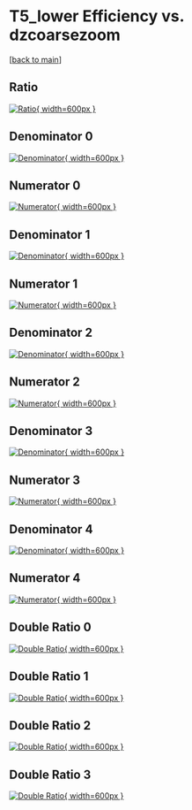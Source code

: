 # T5_lower Efficiency vs. dzcoarsezoom

[[back to main](./)]



## Ratio

[![Ratio](../mtv/var/T5_lower_vtr_0_0_eff_dzcoarsezoom.png){ width=600px }](../mtv/var/T5_lower_vtr_0_0_eff_dzcoarsezoom.pdf)

## Denominator 0

[![Denominator](../mtv/den/T5_lower_vtr_0_0_eff_dzcoarsezoom_den0.png){ width=600px }](../mtv/den/T5_lower_vtr_0_0_eff_dzcoarsezoom_den0.pdf)

## Numerator 0

[![Numerator](../mtv/num/T5_lower_vtr_0_0_eff_dzcoarsezoom_num0.png){ width=600px }](../mtv/num/T5_lower_vtr_0_0_eff_dzcoarsezoom_num0.pdf)

## Denominator 1

[![Denominator](../mtv/den/T5_lower_vtr_0_0_eff_dzcoarsezoom_den1.png){ width=600px }](../mtv/den/T5_lower_vtr_0_0_eff_dzcoarsezoom_den1.pdf)

## Numerator 1

[![Numerator](../mtv/num/T5_lower_vtr_0_0_eff_dzcoarsezoom_num1.png){ width=600px }](../mtv/num/T5_lower_vtr_0_0_eff_dzcoarsezoom_num1.pdf)

## Denominator 2

[![Denominator](../mtv/den/T5_lower_vtr_0_0_eff_dzcoarsezoom_den2.png){ width=600px }](../mtv/den/T5_lower_vtr_0_0_eff_dzcoarsezoom_den2.pdf)

## Numerator 2

[![Numerator](../mtv/num/T5_lower_vtr_0_0_eff_dzcoarsezoom_num2.png){ width=600px }](../mtv/num/T5_lower_vtr_0_0_eff_dzcoarsezoom_num2.pdf)

## Denominator 3

[![Denominator](../mtv/den/T5_lower_vtr_0_0_eff_dzcoarsezoom_den3.png){ width=600px }](../mtv/den/T5_lower_vtr_0_0_eff_dzcoarsezoom_den3.pdf)

## Numerator 3

[![Numerator](../mtv/num/T5_lower_vtr_0_0_eff_dzcoarsezoom_num3.png){ width=600px }](../mtv/num/T5_lower_vtr_0_0_eff_dzcoarsezoom_num3.pdf)

## Denominator 4

[![Denominator](../mtv/den/T5_lower_vtr_0_0_eff_dzcoarsezoom_den4.png){ width=600px }](../mtv/den/T5_lower_vtr_0_0_eff_dzcoarsezoom_den4.pdf)

## Numerator 4

[![Numerator](../mtv/num/T5_lower_vtr_0_0_eff_dzcoarsezoom_num4.png){ width=600px }](../mtv/num/T5_lower_vtr_0_0_eff_dzcoarsezoom_num4.pdf)

## Double Ratio 0

[![Double Ratio](../mtv/ratio/T5_lower_vtr_0_0_eff_dzcoarsezoom_ratio0.png){ width=600px }](../mtv/ratio/T5_lower_vtr_0_0_eff_dzcoarsezoom_ratio0.pdf)

## Double Ratio 1

[![Double Ratio](../mtv/ratio/T5_lower_vtr_0_0_eff_dzcoarsezoom_ratio1.png){ width=600px }](../mtv/ratio/T5_lower_vtr_0_0_eff_dzcoarsezoom_ratio1.pdf)

## Double Ratio 2

[![Double Ratio](../mtv/ratio/T5_lower_vtr_0_0_eff_dzcoarsezoom_ratio2.png){ width=600px }](../mtv/ratio/T5_lower_vtr_0_0_eff_dzcoarsezoom_ratio2.pdf)

## Double Ratio 3

[![Double Ratio](../mtv/ratio/T5_lower_vtr_0_0_eff_dzcoarsezoom_ratio3.png){ width=600px }](../mtv/ratio/T5_lower_vtr_0_0_eff_dzcoarsezoom_ratio3.pdf)

